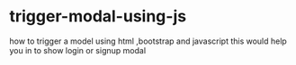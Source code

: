 # trigger-modal-using-js
how to trigger a model using html ,bootstrap and  javascript this would help you in  to show login or signup modal
